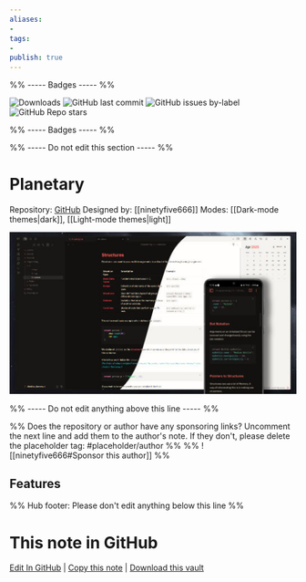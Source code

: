 ```yaml
---
aliases:
- 
tags: 
- 
publish: true
---
```


%% ----- Badges ----- %%

![Downloads](https://img.shields.io/badge/downloads-1638-573E7A?style=for-the-badge&logo=)
![GitHub last commit](https://img.shields.io/github/last-commit/ninetyfive666/Planetary?color=573E7A&label=last%20update&logo=github&style=for-the-badge)
![GitHub issues by-label](https://img.shields.io/github/issues/ninetyfive666/Planetary/help%20wanted?color=573E7A&logo=github&style=for-the-badge) 
![GitHub Repo stars](https://img.shields.io/github/stars/ninetyfive666/Planetary?color=573E7A&logo=github&style=for-the-badge)

%% ----- Badges ----- %%

%% ----- Do not edit this section ----- %%

# Planetary

Repository: [GitHub](https://github.com/ninetyfive666/Planetary)
Designed by: [[ninetyfive666]]
Modes: [[Dark-mode themes|dark]], [[Light-mode themes|light]]



![screenshot](https://github.com/ninetyfive666/Planetary/raw/HEAD/thumbnail.jpg)

%% ----- Do not edit anything above this line ----- %% 

%% Does the repository or author have any sponsoring links? Uncomment the next line and add them to the author's note. If they don't, please delete the placeholder tag: #placeholder/author %%
%% ![[ninetyfive666#Sponsor this author]] %%


## Features



%% Hub footer: Please don't edit anything below this line %%

# This note in GitHub

<span class="git-footer">[Edit In GitHub](https://github.dev/obsidian-community/obsidian-hub/blob/main/02%20-%20Community%20Expansions/02.05%20All%20Community%20Expansions/Themes/Planetary.md "git-hub-edit-note") | [Copy this note](https://raw.githubusercontent.com/obsidian-community/obsidian-hub/main/02%20-%20Community%20Expansions/02.05%20All%20Community%20Expansions/Themes/Planetary.md "git-hub-copy-note") | [Download this vault](https://github.com/obsidian-community/obsidian-hub/archive/refs/heads/main.zip "git-hub-download-vault") </span>
